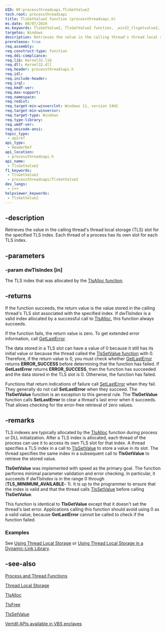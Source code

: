 ```yaml
---
UID: NF:processthreadsapi.TlsGetValue2
tech.root: processthreadsapi
title: TlsGetValue2 function (processthreadsapi.h)
ms.date: 08/07/2024
ms.keywords: TlsGetValue2, TlsGetValue2 function, _win32_tlsgetvalue2, base.tlsgetvalue2, processthreadsapi/TlsGetValue2, winbase/TlsGetValue2
targetos: Windows
description: Retrieves the value in the calling thread's thread local storage (TLS) slot for the specified TLS index. Each thread of a process has its own slot for each TLS index.
prerelease: true
req.assembly: 
req.construct-type: function
req.ddi-compliance: 
req.lib: Kernel32.lib
req.dll: Kernel32.dll
req.header: processthreadsapi.h
req.idl: 
req.include-header: 
req.irql: 
req.kmdf-ver: 
req.max-support: 
req.namespace: 
req.redist: 
req.target-min-winverclnt: Windows 11, version 24H2
req.target-min-winversvr: 
req.target-type: Windows
req.type-library: 
req.umdf-ver: 
req.unicode-ansi: 
topic_type:
 - apiref
api_type:
 - HeaderDef
api_location:
 - processthreadsapi.h
api_name:
 - TlsGetValue2
f1_keywords:
 - TlsGetValue2
 - processthreadsapi/TlsGetValue2
dev_langs:
 - c++
helpviewer_keywords:
 - TlsGetValue2
---
```


## -description

Retrieves the value in the calling thread's thread local storage (TLS) slot for the specified TLS index. Each thread of a process has its own slot for each TLS index.

## -parameters

### -param dwTlsIndex [in]

The TLS index that was allocated by the [TlsAlloc function](nf-processthreadsapi-tlsalloc.md).

## -returns

If the function succeeds, the return value is the value stored in the calling thread's TLS slot associated with the specified index. If *dwTlsIndex* is a valid index allocated by a successful call to [TlsAlloc](nf-processthreadsapi-tlsalloc.md), this function always succeeds.

If the function fails, the return value is zero. To get extended error information, call [GetLastError](../errhandlingapi/nf-errhandlingapi-getlasterror.md).

The data stored in a TLS slot can have a value of 0 because it still has its initial value or because the thread called the [TlsSetValue function](nf-processthreadsapi-tlssetvalue.md) with 0. Therefore, if the return value is 0, you must check whether [GetLastError](../errhandlingapi/nf-errhandlingapi-getlasterror.md) returns **ERROR_SUCCESS** before determining that the function has failed. If **GetLastError** returns **ERROR_SUCCESS**, then the function has succeeded and the data stored in the TLS slot is 0. Otherwise, the function has failed.

Functions that return indications of failure call [SetLastError](../errhandlingapi/nf-errhandlingapi-setlasterror.md) when they fail. They generally do not call **SetLastError** when they succeed. The **TlsGetValue** function is an exception to this general rule. The **TlsGetValue** function calls **SetLastError** to clear a thread's last error when it succeeds. That allows checking for the error-free retrieval of zero values.

## -remarks

TLS indexes are typically allocated by the [TlsAlloc](nf-processthreadsapi-tlsalloc.md) function during process or DLL initialization. After a TLS index is allocated, each thread of the process can use it to access its own TLS slot for that index. A thread specifies a TLS index in a call to [TlsSetValue](nf-processthreadsapi-tlssetvalue.md) to store a value in its slot. The thread specifies the same index in a subsequent call to **TlsGetValue** to retrieve the stored value.

**TlsGetValue** was implemented with speed as the primary goal. The function performs minimal parameter validation and error checking. In particular, it succeeds if *dwTlsIndex* is in the range 0 through (**TLS_MINIMUM_AVAILABLE**– 1). It is up to the programmer to ensure that the index is valid and that the thread calls [TlsSetValue](nf-processthreadsapi-tlssetvalue.md) before calling **TlsGetValue**.

This function is identical to **TlsGetValue** except that it doesn't set the thread's last error. Applications calling this function should avoid using 0 as a valid value, because **GetLastError** cannot be called to check if the function failed.

### Examples

See [Using Thread Local Storage](/windows/desktop/ProcThread/using-thread-local-storage) or [Using Thread Local Storage in a Dynamic-Link Library](/windows/desktop/Dlls/using-thread-local-storage-in-a-dynamic-link-library).

## -see-also

[Process and Thread Functions](/windows/win32/ProcThread/process-and-thread-functions)

[Thread Local Storage](/windows/win32/ProcThread/thread-local-storage)

[TlsAlloc](nf-processthreadsapi-tlsalloc.md)

[TlsFree](nf-processthreadsapi-tlsfree.md)

[TlsSetValue](nf-processthreadsapi-tlssetvalue.md)

[Vertdll APIs available in VBS enclaves](/windows/win32/trusted-execution/enclaves-available-in-vertdll)
